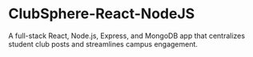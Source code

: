 # ClubSphere-React-NodeJS
A full-stack React, Node.js, Express, and MongoDB app that centralizes student club posts and streamlines campus engagement.
